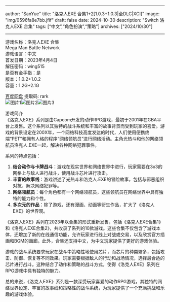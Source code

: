 
---
author: "SanYue"
title: "洛克人EXE 合集1+2[1.0.3+1.0.3|全DLC|XCI]"
image: "img/0596fa8e7bb.jfif"
draft: false
date: 2024-10-30
description: "Switch 洛克人EXE 合集"
tags: [“中文”,“角色扮演”,“策略”]
archives: ["2024/10/30"]

---

游戏名称：洛克人EXE 合集   
Mega Man Battle Network    
游戏语言：中文  
首发日期：2023年4月4日  
解压密码：wing515  
是否有金手指：是  
版本：1.0.2+1.0.2   
容量：1.2G+2.1G

[百度网盘](https://pan.baidu.com/s/1a7rTnWPjFZqNi3N14oU7xA) 提取码: rark  
![图片1](img/9fe3ca819dfjpg)![图片2](img/6c3ce5860d216.jpg)![图片3](img/8cd07a3b1a.jpg)  

游戏简介  
《洛克人EXE》系列是由Capcom开发的动作RPG游戏，最初于2001年在GBA平台上发售。这个系列以其独特的战斗系统和丰富的故事背景而受到玩家的喜爱。游戏的背景设定在200X年，一个网络科技高度发达的时代，人们使用便携终端“PET”和拥有人格的程序“网络领航员”进行网络活动。主角光热斗和他的网络领航员洛克人.EXE一起，解决各种网络犯罪事件。

系列的特点包括：
1. **结合动作与卡牌战斗**：游戏在现实世界和网络世界中进行，玩家需要在3x3的网格上与敌人进行战斗，使用战斗芯片进行攻击。
2. **丰富的故事线**：游戏讲述了光热斗和洛克人.EXE的冒险故事，包括与邪恶组织对抗、解决网络犯罪等。
3. **网络领航员**：每个角色都有一个网络领航员，这些领航员在网络世界中具有独特的能力和个性。
4. **多次元的作品**：除了游戏，还有漫画、动画等衍生作品，扩大了《洛克人EXE》的世界观。

《洛克人EXE》系列在2023年以合集的形式重新发售，包括《洛克人EXE合集1》和《洛克人EXE合集2》，共收录了系列的10款游戏。这些合集不仅包含了游戏本体，还增加了新的在线通信功能，允许玩家进行线上对战或交易，以及欣赏官方插画和BGM的画廊。此外，合集还支持中文，为中文玩家提供了更好的游戏体验。

游戏的战斗系统要求玩家在战斗中策略性地使用芯片，而芯片的种类繁多，包括攻击、防御、恢复等不同效果。玩家需要根据敌人的行动和战场情况，选择最合适的芯片进行战斗。这种结合了动作和策略的战斗方式，使得《洛克人EXE》系列在RPG游戏中具有独特的魅力。

总的来说，《洛克人EXE》系列是一款深受玩家喜爱的动作RPG游戏，其独特的网络世界设定、丰富的故事线和策略性的战斗系统，为玩家提供了一个充满挑战和乐趣的游戏体验。
